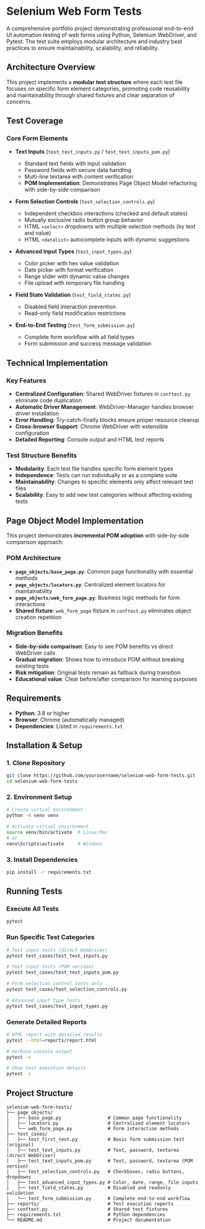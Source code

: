 # Selenium Web Form Tests

A comprehensive portfolio project demonstrating professional end-to-end UI automation testing of web forms using Python, Selenium WebDriver, and Pytest. The test suite employs modular architecture and industry best practices to ensure maintainability, scalability, and reliability.

## Architecture Overview

This project implements a **modular test structure** where each test file focuses on specific form element categories, promoting code reusability and maintainability through shared fixtures and clear separation of concerns.

## Test Coverage

### Core Form Elements
- **Text Inputs** (`test_text_inputs.py` / `test_text_inputs_pom.py`)
  - Standard text fields with input validation
  - Password fields with secure data handling  
  - Multi-line textarea with content verification
  - **POM Implementation**: Demonstrates Page Object Model refactoring with side-by-side comparison

- **Form Selection Controls** (`test_selection_controls.py`)
  - Independent checkbox interactions (checked and default states)
  - Mutually exclusive radio button group behavior
  - HTML `<select>` dropdowns with multiple selection methods (by text and value)
  - HTML `<datalist>` autocomplete inputs with dynamic suggestions

- **Advanced Input Types** (`test_input_types.py`)
  - Color picker with hex value validation
  - Date picker with format verification
  - Range slider with dynamic value changes
  - File upload with temporary file handling

- **Field State Validation** (`test_field_states.py`)
  - Disabled field interaction prevention
  - Read-only field modification restrictions

- **End-to-End Testing** (`test_form_submission.py`)
  - Complete form workflow with all field types
  - Form submission and success message validation

## Technical Implementation

### Key Features
- **Centralized Configuration**: Shared WebDriver fixtures in `conftest.py` eliminate code duplication
- **Automatic Driver Management**: WebDriver-Manager handles browser driver installation
- **Error Handling**: Try-catch-finally blocks ensure proper resource cleanup
- **Cross-browser Support**: Chrome WebDriver with extensible configuration
- **Detailed Reporting**: Console output and HTML test reports

### Test Structure Benefits
- **Modularity**: Each test file handles specific form element types
- **Independence**: Tests can run individually or as a complete suite  
- **Maintainability**: Changes to specific elements only affect relevant test files
- **Scalability**: Easy to add new test categories without affecting existing tests

## Page Object Model Implementation

This project demonstrates **incremental POM adoption** with side-by-side comparison approach:

### POM Architecture
- **`page_objects/base_page.py`**: Common page functionality with essential methods
- **`page_objects/locators.py`**: Centralized element locators for maintainability  
- **`page_objects/web_form_page.py`**: Business logic methods for form interactions
- **Shared fixture**: `web_form_page` fixture in `conftest.py` eliminates object creation repetition

### Migration Benefits
- **Side-by-side comparison**: Easy to see POM benefits vs direct WebDriver calls
- **Gradual migration**: Shows how to introduce POM without breaking existing tests
- **Risk mitigation**: Original tests remain as fallback during transition
- **Educational value**: Clear before/after comparison for learning purposes

## Requirements

- **Python**: 3.8 or higher
- **Browser**: Chrome (automatically managed)
- **Dependencies**: Listed in `requirements.txt`

## Installation & Setup

### 1. Clone Repository
```bash
git clone https://github.com/yourusername/selenium-web-form-tests.git
cd selenium-web-form-tests
```

### 2. Environment Setup
```bash
# Create virtual environment
python -m venv venv

# Activate virtual environment
source venv/bin/activate  # Linux/Mac
# or
venv\Scripts\activate     # Windows
```

### 3. Install Dependencies
```bash
pip install -r requirements.txt
```

## Running Tests

### Execute All Tests
```bash
pytest
```

### Run Specific Test Categories
```bash
# Text input tests (direct WebDriver)
pytest test_cases/test_text_inputs.py

# Text input tests (POM version)
pytest test_cases/test_text_inputs_pom.py

# Form selection control tests only  
pytest test_cases/test_selection_controls.py

# Advanced input type tests
pytest test_cases/test_input_types.py
```

### Generate Detailed Reports
```bash
# HTML report with detailed results
pytest --html=reports/report.html

# Verbose console output
pytest -v

# Show test execution details
pytest -s
```

## Project Structure
```
selenium-web-form-tests/
├── page_objects/
│   ├── base_page.py                 # Common page functionality
│   ├── locators.py                  # Centralized element locators
│   └── web_form_page.py             # Form interaction methods
├── test_cases/
│   ├── test_first_test.py           # Basic form submission test (original)
│   ├── test_text_inputs.py          # Text, password, textarea (direct WebDriver)
│   ├── test_text_inputs_pom.py      # Text, password, textarea (POM version)
│   ├── test_selection_controls.py   # Checkboxes, radio buttons, dropdowns
│   ├── test_advanced_input_types.py # Color, date, range, file inputs
│   ├── test_field_states.py         # Disabled and readonly validation
│   └── test_form_submission.py      # Complete end-to-end workflow
├── reports/                         # Test execution reports
├── conftest.py                      # Shared test fixtures
├── requirements.txt                 # Python dependencies
└── README.md                        # Project documentation
```
